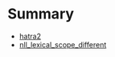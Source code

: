 # Summary

- [hatra2](./hatra2.md)
- [nll_lexical_scope_different](./nll_lexical_scope_different.md)
